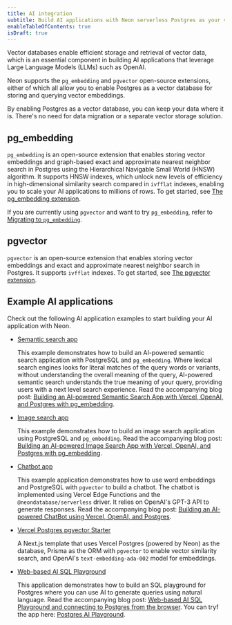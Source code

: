 ```yaml
---
title: AI integration
subtitle: Build AI applications with Neon serverless Postgres as your vector database
enableTableOfContents: true
isDraft: true
---
```


Vector databases enable efficient storage and retrieval of vector data, which is an essential component in building AI applications that leverage Large Language Models (LLMs) such as OpenAI.

Neon supports the `pg_embedding` and `pgvector` open-source extensions, either of which all allow you to enable Postgres as a vector database for storing and querying vector embeddings.

By enabling Postgres as a vector database, you can keep your data where it is. There's no need for data migration or a separate vector storage solution.

## pg_embedding

`pg_embedding` is an open-source extension that enables storing vector embeddings and graph-based exact and approximate nearest neighbor search in Postgres using the Hierarchical Navigable Small World (HNSW) algorithm. It supports HNSW indexes, which unlock new levels of efficiency in high-dimensional similarity search compared in `ivfflat` indexes, enabling you to scale your AI applications to millions of rows. To get started, see [The pg_embedding extension](/docs/extensions/pg_embedding).

If you are currently using `pgvector` and want to try `pg_embedding`, refer to [Migrating to `pg_embedding`](tbd).

## pgvector

`pgvector` is an open-source extension that enables storing vector embeddings and exact and approximate nearest neighbor search in Postgres. It supports `ivfflat` indexes. To get started, see [The pgvector extension](/docs/extensions/pgvector).

## Example AI applications

Check out the following AI application examples to start building your AI application with Neon.

- [Semantic search app](https://github.com/neondatabase/ai-sematic-search)
  
  This example demonstrates how to build an AI-powered semantic search application with PostgreSQL and `pg_embedding`. Where lexical search engines looks for literal matches of the query words or variants, without understanding the overall meaning of the query, AI-powered semantic search understands the true meaning of your query, providing users with a next level search experience. Read the accompanying blog post: [Building an AI-powered Semantic Search App with Vercel, OpenAI, and Postgres with pg_embedding](https://neon.tech/blog/building-an-ai-powered-chatbot-using-vercel-openai-and-postgres).

- [Image search app](https://github.com/neondatabase/ai-image-search)

  This example demonstrates how to build an image search application using PostgreSQL and `pg_embedding`. Read the accompanying blog post: [Building an AI-powered Image Search App with Vercel, OpenAI, and Postgres with pg_embedding](https://neon.tech/blog/building-an-ai-powered-chatbot-using-vercel-openai-and-postgres).

- [Chatbot app](https://github.com/neondatabase/ask-neon)

  This example application demonstrates how to use word embeddings and PostgreSQL with `pgvector` to build a chatbot. The chatbot is implemented using Vercel Edge Functions and the `@neondatabase/serverless` driver. It relies on OpenAI's GPT-3 API to generate responses. Read the accompanying blog post: [Building an AI-powered ChatBot using Vercel, OpenAI, and Postgres](https://neon.tech/blog/building-an-ai-powered-chatbot-using-vercel-openai-and-postgres).

- [Vercel Postgres pgvector Starter](https://vercel.com/templates/next.js/postgres-pgvector)

  A Next.js template that uses Vercel Postgres (powered by Neon) as the database, Prisma as the ORM with `pgvector` to enable vector similarity search, and OpenAI's `text-embedding-ada-002` model for embeddings.

- [Web-based AI SQL Playground](https://github.com/neondatabase/postgres-ai-playground)

  This application demonstrates how to build an SQL playground for Postgres where you can use AI to generate queries using natural language. Read the accompanying blog post: [Web-based AI SQL Playground and connecting to Postgres from the browser](https://neon.tech/blog/postgres-ai-playground). You can tryf the app here: [Postgres AI Playground](https://postgres-ai-playground.vercel.app/).
